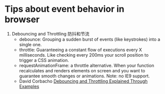 # Tips about event behavior in browser

1. Debouncing and Throttling 防抖和节流
    * debounce: Grouping a sudden burst of events (like keystrokes) into a single one.
    * throttle: Guaranteeing a constant flow of executions every X milliseconds. Like checking every 200ms your scroll position to trigger a CSS animation.
    * requestAnimationFrame: a throttle alternative. When your function recalculates and renders elements on screen and you want to guarantee smooth changes or animations. Note: no IE9 support.
    - David Corbacho [Debouncing and Throttling Explained Through Examples](https://css-tricks.com/debouncing-throttling-explained-examples/)